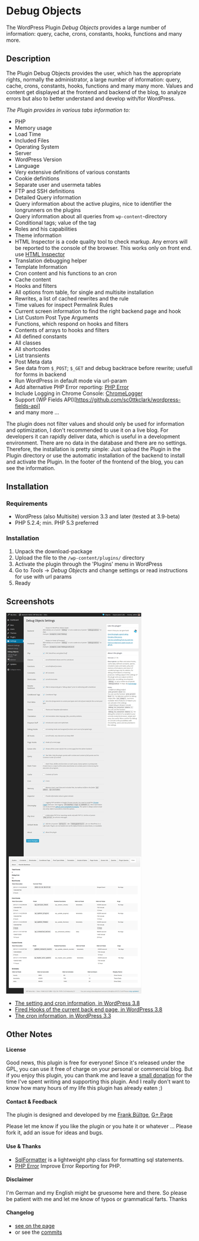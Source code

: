 # Debug Objects
The WordPress Plugin *Debug Objects* provides a large number of information: query, cache, crons, constants, hooks, functions and many more.

## Description
The Plugin Debug Objects provides the user, which has the appropriate rights, normally the administrator, a large number of information: query, cache, crons, constants, hooks, functions and many many more.
Values and content get displayed at the frontend and backend of the blog, to analyze errors but also to better understand and develop with/for WordPress.

*The Plugin provides in various tabs information to:*

* PHP
* Memory usage
* Load Time
* Included Files
* Operating System
* Server
* WordPress Version
* Language
* Very extensive definitions of various constants
* Cookie definitions
* Separate user and usermeta tables
* FTP and SSH definitions
* Detailed Query information
* Query information about the active plugins, nice to identifier the longrunners on the plugins
* Query information about all queries from `wp-content`-directory
* Conditional tags; value of the tag
* Roles and his capabilities
* Theme information
* HTML Inspector is a code quality tool to check markup. Any errors will be reported to the console of the browser. This works only on front end. use [HTML Inspector](https://github.com/philipwalton/html-inspector)
* Translation debugging helper
* Template Information
* Cron content and his functions to an cron
* Cache content
* Hooks and filters
* All options from table, for single and multisite installation
* Rewrites, a list of cached rewrites and the rule
* Time values for inspect Permalink Rules
* Current screen information to find the right backend page and hook
* List Custom Post Type Arguments
* Functions, which respond on hooks and filters
* Contents of arrays to hooks and filters
* All defined constants
* All classes
* All shortcodes
* List transients
* Post Meta data
* See data from `$_POST`; `$_GET` and debug backtrace before rewrite; usefull for forms in backend
* Run WordPress in default mode via url-param
* Add alternative PHP Error reporting: [PHP Error](http://phperror.net/)
* Include Logging in Chrome Console: [ChromeLogger](http://chromelogger.com/)
* Support (WP Fields API)[https://github.com/sc0ttkclark/wordpress-fields-api]
* and many more ...

The plugin does not filter values and should only be used for information and optimization, I don't recommended to use it on a live blog. For developers it can rapidly deliver data, which is useful in a development environment.
There are no data in the database and there are no settings. Therefore, the installation is pretty simple: Just upload the Plugin in the Plugin directory or use the automatic installation of the backend to install and activate the Plugin. In the footer of the frontend of the blog, you can see the information.


## Installation
### Requirements
* WordPress (also Multisite) version 3.3 and later (tested at 3.9-beta)
* PHP 5.2.4; min. PHP 5.3 preferred

### Installation
1. Unpack the download-package
1. Upload the file to the `/wp-content/plugins/` directory
1. Activate the plugin through the 'Plugins' menu in WordPress
1. Go to *Tools* -> *Debug Objects* and change settings or read instructions for use with url params
1. Ready


## Screenshots
![Settings Screenshot in WordPress 3.8 alpha][screenshot]

[screenshot]: assets/screenshot-1.png "Settings in WordPress 3.8 alpha"

 * [The setting and cron information, in WordPress 3.8](assets/screenshot-1.png)
 * [Fired Hooks of the current back end page, in WordPress 3.8](assets/screenshot-2.png)
 * [The cron information, in WordPress 3.3](assets/screenshot-3.png)

## Other Notes
#### License
Good news, this plugin is free for everyone! Since it's released under the GPL, you can use it free of charge on your personal or commercial blog. But if you enjoy this plugin, you can thank me and leave a [small donation](http://bueltge.de/wunschliste/ "Wishliste and Donate") for the time I've spent writing and supporting this plugin. And I really don't want to know how many hours of my life this plugin has already eaten ;)

#### Contact & Feedback
The plugin is designed and developed by me [Frank Bültge](http://bueltge.de), [G+ Page](https://plus.google.com/111291152590065605567/about?rel=author)

Please let me know if you like the plugin or you hate it or whatever ... Please fork it, add an issue for ideas and bugs.

#### Use & Thanks
 * [SqlFormatter](https://github.com/jdorn/sql-formatter) is a lightweight php class for formatting sql statements.
 * [PHP Error](http://phperror.net/) Improve Error Reporting for PHP.
 
#### Disclaimer
I'm German and my English might be gruesome here and there. So please be patient with me and let me know of typos or grammatical farts. Thanks

#### Changelog

 * [see on the page](http://wordpress.org/extend/plugins/debug-objects/changelog/)
 * or see the [commits](https://github.com/bueltge/Debug-Objects/commits/master)
